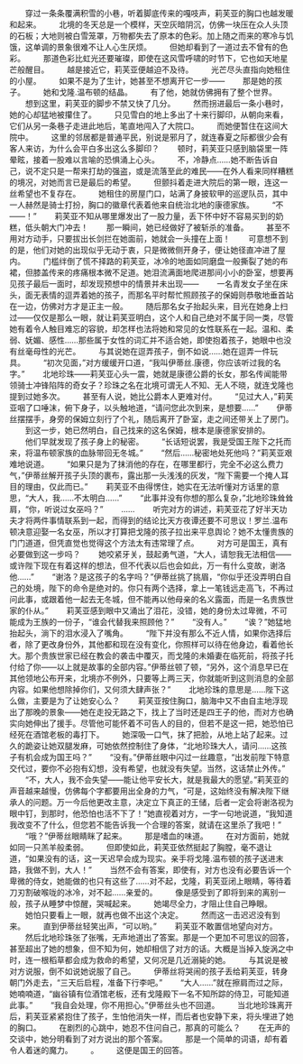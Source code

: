 　　穿过一条条覆满积雪的小巷，听着脚底传来的嘎吱声，莉芙亚的胸口也越发暖和起来。
　　北境的冬天总是一个模样，天空灰暗阴沉，仿佛一块压在众人头顶的石板；大地则被白雪笼罩，万物都失去了原本的色彩。加上随之而来的寒冷与饥饿，这单调的景象很难不让人心生厌烦。
　　但她却看到了一道过去不曾有的色彩。
　　那道色彩比虹光还要璀璨，即使在这风雪呼啸的时节下，它也如天地星芒般醒目。
　　越是接近它，莉芙亚便越迫不及待。
　　光芒尽头直指向她租住的小屋。
　　如果不是为了生计，她甚至不想离开它一步——
　　那是她的孩子。
　　她和戈隆.温布顿的结晶。
　　有了他，她就仿佛拥有了整个世界。
　　想到这里，莉芙亚的脚步不禁又快了几分。
　　然而拐进最后一条小巷时，她的心却猛地被攥住了。
　　只见雪白的地上多出了十来行脚印，从朝向来看，它们从另一条巷子走进此地后，笔直地闯入了大院口。
　　而她便暂住在这间大院中。
　　这里的邻居都是普通平民，别说是邪月了，就连春夏之际都很少会有客人来访，为什么会平白多出这么多脚印？
　　顿时，莉芙亚只感到脑袋里一阵晕眩，接着一股难以言喻的恐惧涌上心头。
　　不，冷静点……她不断告诉自己，说不定只是一帮来打劫的强盗，或是流落至此的难民——在外人看来同样糟糕的境况，对她而言已是最后的希望。
　　但颤抖着走进大院后的第一眼，连这一丝希望也不复存在。
　　她租住的房屋门口，站满了身披软甲的巡逻队员，其中一人赫然是骑士打扮，胸口的徽章代表着他来自统治北地的康德家族。
　　“不——！”
　　莉芙亚不知从哪里爆发出了一股力量，丢下怀中好不容易买到的奶糕，低头朝大门冲去！
　　那一瞬间，她已经做好了被斩杀的准备。
　　甚至不用对方动手，只要拔出长剑拦在她面前，她就会一头撞在上面！
　　可意想不到的是，他们对她的出现似乎无动于衷，只是微微侧开身子，便让她径直冲进了屋内。
　　门槛绊倒了慌不择路的莉芙亚，冰冷的地面如同磨盘一般撕裂了她的布裙，但膝盖传来的疼痛根本微不足道。她泪流满面地爬进那间小小的卧室，想要再见孩子最后一面时，却发现预想中的情景并未出现——
　　一名青发女子坐在床头，面无表情的逗弄着她的孩子，而那名平时帮忙照顾孩子的保姆则恭敬地垂首站在一边，仿佛对方才是正主一般。
　　随后那名女子抬起头来，目光在她身上扫过——仅仅是那么一眼，就让莉芙亚明白，这个人和自己绝对不属于同一类，尽管她有着令人触目难忘的容貌，却怎样也法将她和常见的女性联系在一起。温和、柔弱、妩媚、感性……那些属于女性的词汇并不适合她，即使抱着孩子，她眼中也没有丝毫母性的光芒。
　　与其说她在逗弄孩子，倒不如说……她在逗弄一件玩具。
　　“初次见面，”对方缓缓开口道，“我叫伊蒂丝.康德，你应该听过我的名字。”
　　北地珍珠——莉芙亚心头一震，她就是康德公爵的长女，那名传闻能带领骑士冲锋陷阵的奇女子？珍珠之名在北境可谓无人不知、无人不晓，就连戈隆也提到过她多次。
　　甚至有人说，她比公爵本人更难对付。
　　“见过大人，”莉芙亚咽了口唾沫，俯下身子，以头触地道，“请问您此次到来，是想要……”
　　伊蒂丝摆摆手，身旁的保姆立刻行了个礼，随后离开了卧室，走之间还带关上了房门。
　　到这一步，她已然明白，自己找来的这名保姆，根本是康德家安排的。
　　他们早就发现了孩子身上的秘密。
　　“长话短说罢，我是受国王陛下之托而来，将温布顿家族的血脉带回无冬城。”
　　“然后……秘密地处死他吗？”莉芙亚艰难地说道。
　　“如果只是为了抹消他的存在，在哪里都行，完全不必这么费力气，”伊蒂丝解开孩子头顶的裹布，露出那一头浅浅的灰发，“陛下需要一个掩人耳目的理由，仅此而已。”
　　莉芙亚不由得愣住，她实在无法听懂对方话里的意思，“大人，我……不太明白……”
　　“此事并没有你想的那么复杂，”北地珍珠耸耸肩，“你，听说过女巫吗？”
　　……
　　听完对方的讲述，莉芙亚花了好半天功夫才将两件事情联系到一起，而得到的结论比天方夜谭还要不可思议！罗兰.温布顿决意迎娶一名女巫，所以才打算把戈隆的孩子拉出来平息舆论？她不太懂贵族的门门道道，但凭直觉也觉得这个方法太有违常理了点。
　　对方可是国王，真有必要做到这一步吗？
　　她咬紧牙关，鼓起勇气道，“大人，请恕我无法相信——或许陛下现在有着这样的想法，但不代表以后也会如此，万一有什么变故，谢洛他……”
　　“谢洛？是这孩子的名字吗？”伊蒂丝挑了挑眉，“你似乎还没弄明白自己的处境，陛下的命令是绝对的。你只有两个选择，拿上一笔钱远走高飞，不再过问此事，或跟着他一起去无冬城，但不能再以他母亲的名义露面，而是一名贵族世家的仆从。”
　　莉芙亚感到眼中又涌出了泪花，没错，她的身份太过卑微，不可能成为王族的一份子，“谁会代替我来照顾他？”
　　“没有人。”
　　“诶？”她猛地抬起头，淌下的泪水浸入了嘴角。
　　“陛下并没有那么不近人情，如果你选择后者，除了更改身份外，其他都和现在没有变化，你照样可以待在他身边，看着他长大。那个贵族世家已经在教会的袭击中覆灭，而戈隆的未婚妻在临死前，将孩子托付给了你——以上就是故事的全部内容。”伊蒂丝顿了顿，“另外，这个消息早已在其他领地公布开来，北境亦不例外，只要等上两三天，你就能听到这则消息的全部内容。如果他想除掉你们，又何须大肆声张？”
　　北地珍珠的意思是……陛下这么做，主要是为了让她安心么？
　　莉芙亚按住胸口，脑海中又不由自主地浮现出了那晚的景象——她在走投无路之下，找上了当时还是四王子的他，而对方也确实向她伸出了援手。尽管他可能怀着不可告人的目的，但若不是这一把，她恐怕已经死在酒馆老板的毒打下。
　　她深吸一口气，抹了把脸，从地上站了起来。过久的跪姿让她双腿发麻，可她依然控制住了身体，“北地珍珠大人，请问……这孩子有机会成为国王吗？”
　　“没有。”伊蒂丝眼中闪过一丝趣意，“出发前陛下特意交代过，要你不必抱有幻想，没有希望，也就没有失望。当然，这话禁止外传。”
　　“不，大人，我不会失望——能让他平安长大，就是我最大的愿望。”莉芙亚的声音越来越慢，仿佛每个字都要用出全身的力气，“可是，这始终没有解决陛下继承人的问题。万一今后他更改主意，决定立下真正的王储，后者一定会将谢洛视为眼中钉，到那时，他恐怕也活不下了！”她直视着对方，一字一句地说道，“我知道我改变不了什么，但您若不能告诉我一个合理的答案，就请在这里杀了我吧！”
　　“哦？”伊蒂丝眼睛眯了起来。
　　那是嗜血的味道。
　　在对方面前，她就如同一只羔羊般柔弱。
　　但即使如此，莉芙亚依然挺起了胸膛，毫不退让道，“如果没有的话，这一天迟早会成为现实。亲手将戈隆.温布顿的孩子送进末路，我做不到，大人！”
　　当然不会有答案，即使有，对方也没有必要告诉一个卑微的侍女，她能做的也只有这些了……对不起，戈隆，莉芙亚闭上眼睛，等待着刀刃割破喉咙的冰冷，对不起……亲爱的。
　　像是感受到了即将到来的离别一般，孩子从睡梦中惊醒，哭喊起来。
　　她竭尽全力，才阻止住自己睁眼。
　　她怕只要看上一眼，就再也做不出这个决定。
　　然而这一击迟迟没有到来。
　　直到伊蒂丝轻笑出声，“可以哟。”
　　莉芙亚不敢置信地望向对方。
　　然后北地珍珠张了张嘴，无声地道出了答案。那是一个更加不可思议的回答，甚至超出了她的想象，但不知为何，她却相信了对方的话。大概是当掉入旋涡之中时，连一根稻草都会成为救命的希望，又何况是几近溺毙的她。
　　与其说是被对方说服，倒不如说她说服了自己。
　　伊蒂丝将哭闹的孩子丢给莉芙亚，转身朝门外走去，“三天后启程，准备下行李吧。”
　　“大人……”就在擦肩而过之际，她喃喃道，“幽谷镇有位酒馆老板，还有戈隆殿下一名不知所踪的侍卫，可能知道此事。”
　　“我自会处理，你不用担心。”伊蒂丝头也不回道。
　　当北地珍珠离开后，莉芙亚紧紧抱住了孩子，生怕他消失一样，而后者也安静下来，将头埋进了她的胸口。
　　在剧烈的心跳中，她忍不住问自己，那真的可能么？
　　在无声的交谈中，她分明看到了对方说出的那个答案。
　　那是一个简单的词语，却有着令人着迷的魔力。
　　。
　　这便是国王的回答。